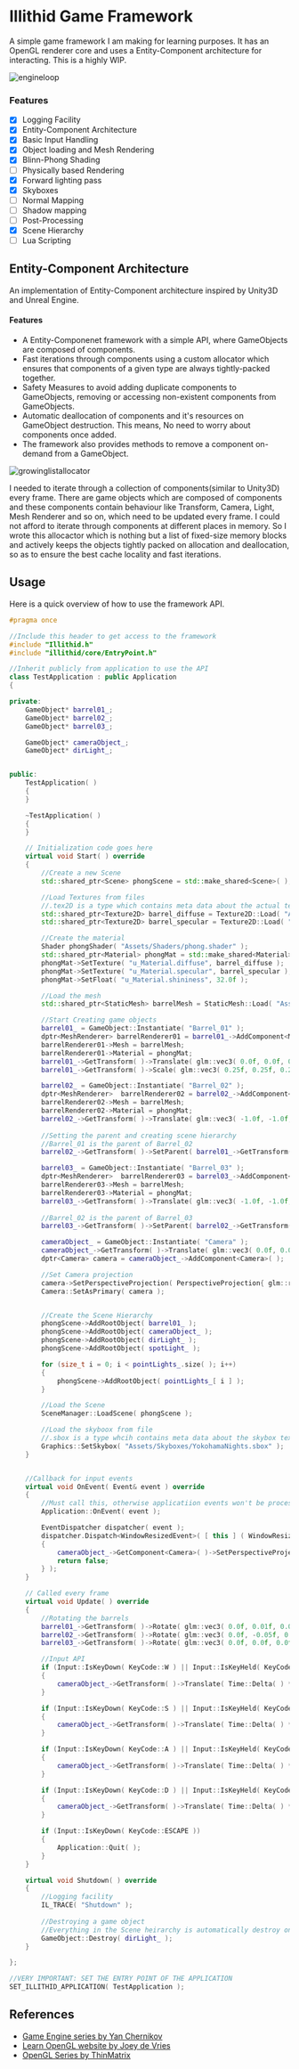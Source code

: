 # Illithid Game Framework
A simple game framework I am making for learning purposes. It has an OpenGL renderer core and uses a Entity-Component architecture for interacting. This is a highly WIP.

![engineloop](https://github.com/fishingGrapes/Illithid/blob/master/images/engine.gif)

### Features
- [x] Logging Facility
- [x] Entity-Component Architecture
- [x] Basic Input Handling
- [x] Object loading and Mesh Rendering
- [x] Blinn-Phong Shading
- [ ] Physically based Rendering
- [x] Forward lighting pass
- [x] Skyboxes
- [ ] Normal Mapping
- [ ] Shadow mapping
- [ ] Post-Processing
- [x] Scene Hierarchy
- [ ] Lua Scripting

## Entity-Component Architecture
An implementation of Entity-Component architecture inspired by Unity3D and Unreal Engine.

#### Features
* A Entity-Componenet framework with a simple API, where GameObjects are composed of components.
* Fast iterations through components using a custom allocator which ensures that components of a given type are always tightly-packed together.
* Safety Measures to avoid adding duplicate components to GameObjects, removing or accessing non-existent components from GameObjects.
* Automatic deallocation of components and it's resources on GameObject destruction. This means, No need to worry about components once added.
* The framework also provides methods to remove a component on-demand from a GameObject.

![growinglistallocator](https://github.com/fishingGrapes/Illithid/blob/master/images/growinglistallocator.png)

I needed to iterate through a collection of components(similar to Unity3D) every frame. There are game objects which are composed of components and these components contain behaviour like Transform, Camera, Light, Mesh Renderer and so on, which need to be updated every frame. I could not afford to iterate through components at different places in memory. So I wrote this allocactor which is nothing but a list of fixed-size memory blocks and actively keeps the objects tightly packed on allocation and deallocation, so as to ensure the best cache locality and fast iterations.

## Usage
Here is a quick overview of how to use the framework API.

```c++
#pragma once

//Include this header to get access to the framework
#include "Illithid.h"
#include "illithid/core/EntryPoint.h"

//Inherit publicly from application to use the API
class TestApplication : public Application
{

private:
	GameObject* barrel01_;
	GameObject* barrel02_;
	GameObject* barrel03_;

	GameObject* cameraObject_;
	GameObject* dirLight_;


public:
	TestApplication( )
	{
	}

	~TestApplication( )
	{
	}

	// Initialization code goes here
	virtual void Start( ) override
	{
		//Create a new Scene
		std::shared_ptr<Scene> phongScene = std::make_shared<Scene>( );

		//Load Textures from files
		//.tex2D is a type which contains meta data about the actual texture
		std::shared_ptr<Texture2D> barrel_diffuse = Texture2D::Load( "Assets/Textures/barrel_diffuse.tex2D" );
		std::shared_ptr<Texture2D> barrel_specular = Texture2D::Load( "Assets/Textures/barrel_specular.tex2D" );

		//Create the material
		Shader phongShader( "Assets/Shaders/phong.shader" );
		std::shared_ptr<Material> phongMat = std::make_shared<Material>( phongShader );
		phongMat->SetTexture( "u_Material.diffuse", barrel_diffuse );
		phongMat->SetTexture( "u_Material.specular", barrel_specular );
		phongMat->SetFloat( "u_Material.shininess", 32.0f );

		//Load the mesh
		std::shared_ptr<StaticMesh> barrelMesh = StaticMesh::Load( "Assets/Models/barrel.obj" );

		//Start Creating game objects
		barrel01_ = GameObject::Instantiate( "Barrel_01" );
		dptr<MeshRenderer> barrelRenderer01 = barrel01_->AddComponent<MeshRenderer>( );
		barrelRenderer01->Mesh = barrelMesh;
		barrelRenderer01->Material = phongMat;
		barrel01_->GetTransform( )->Translate( glm::vec3( 0.0f, 0.0f, 0.0f ) );
		barrel01_->GetTransform( )->Scale( glm::vec3( 0.25f, 0.25f, 0.25f ) );

		barrel02_ = GameObject::Instantiate( "Barrel_02" );
		dptr<MeshRenderer>  barrelRenderer02 = barrel02_->AddComponent<MeshRenderer>( );
		barrelRenderer02->Mesh = barrelMesh;
		barrelRenderer02->Material = phongMat;
		barrel02_->GetTransform( )->Translate( glm::vec3( -1.0f, -1.0f, 0.0f ) );
		
		//Setting the parent and creating scene hierarchy
		//Barrel_01 is the parent of Barrel_02
		barrel02_->GetTransform( )->SetParent( barrel01_->GetTransform( ) );

		barrel03_ = GameObject::Instantiate( "Barrel_03" );
		dptr<MeshRenderer>  barrelRenderer03 = barrel03_->AddComponent<MeshRenderer>( );
		barrelRenderer03->Mesh = barrelMesh;
		barrelRenderer03->Material = phongMat;
		barrel03_->GetTransform( )->Translate( glm::vec3( -1.0f, -1.0f, 0.0f ) );
		
		//Barrel_02 is the parent of Barrel_03
		barrel03_->GetTransform( )->SetParent( barrel02_->GetTransform( ) );

		cameraObject_ = GameObject::Instantiate( "Camera" );
		cameraObject_->GetTransform( )->Translate( glm::vec3( 0.0f, 0.0f, 1.0f ) );
		dptr<Camera> camera = cameraObject_->AddComponent<Camera>( );

		//Set Camera projection
		camera->SetPerspectiveProjection( PerspectiveProjection{ glm::radians( 60.0f ), Screen::Width( ) / static_cast<float_t>( Screen::Height( ) ), 0.1f, 100.0f } );
		Camera::SetAsPrimary( camera );


		//Create the Scene Hierarchy
		phongScene->AddRootObject( barrel01_ );
		phongScene->AddRootObject( cameraObject_ );
		phongScene->AddRootObject( dirLight_ );
		phongScene->AddRootObject( spotLight_ );

		for (size_t i = 0; i < pointLights_.size( ); i++)
		{
			phongScene->AddRootObject( pointLights_[ i ] );
		}

		//Load the Scene
		SceneManager::LoadScene( phongScene );

		//Load the skyboox from file
		//.sbox is a type whcih contains meta data about the skybox textures
		Graphics::SetSkybox( "Assets/Skyboxes/YokohamaNights.sbox" );
	}


	//Callback for input events
	virtual void OnEvent( Event& event ) override
	{
		//Must call this, otherwise applicatiion events won't be processed 
		Application::OnEvent( event );

		EventDispatcher dispatcher( event );
		dispatcher.Dispatch<WindowResizedEvent>( [ this ] ( WindowResizedEvent& evnt ) -> bool
		{
			cameraObject_->GetComponent<Camera>( )->SetPerspectiveProjection( PerspectiveProjection{ glm::radians( 60.0f ), Screen::Width( ) / static_cast<float_t>( Screen::Height( ) ), 0.1f, 100.0f } );
			return false;
		} );
	}

	// Called every frame
	virtual void Update( ) override
	{
		//Rotating the barrels
		barrel01_->GetTransform( )->Rotate( glm::vec3( 0.0f, 0.01f, 0.01f ), TransformationSpace::Local );
		barrel02_->GetTransform( )->Rotate( glm::vec3( 0.0f, -0.05f, 0.0f ), TransformationSpace::Local );
		barrel03_->GetTransform( )->Rotate( glm::vec3( 0.0f, 0.0f, 0.0f ), TransformationSpace::World );

		//Input API
		if (Input::IsKeyDown( KeyCode::W ) || Input::IsKeyHeld( KeyCode::W ))
		{
			cameraObject_->GetTransform( )->Translate( Time::Delta( ) * cameraObject_->GetTransform( )->Forward( ) );
		}

		if (Input::IsKeyDown( KeyCode::S ) || Input::IsKeyHeld( KeyCode::S ))
		{
			cameraObject_->GetTransform( )->Translate( Time::Delta( ) * cameraObject_->GetTransform( )->Forward( ) * -1.0f );
		}

		if (Input::IsKeyDown( KeyCode::A ) || Input::IsKeyHeld( KeyCode::A ))
		{
			cameraObject_->GetTransform( )->Translate( Time::Delta( ) * cameraObject_->GetTransform( )->Right( ) * -1.0f );
		}

		if (Input::IsKeyDown( KeyCode::D ) || Input::IsKeyHeld( KeyCode::D ))
		{
			cameraObject_->GetTransform( )->Translate( Time::Delta( ) * cameraObject_->GetTransform( )->Right( ) );
		}

		if (Input::IsKeyDown( KeyCode::ESCAPE ))
		{
			Application::Quit( );
		}
	}

	virtual void Shutdown( ) override
	{
		//Logging facility
		IL_TRACE( "Shutdown" );
		
		//Destroying a game object
		//Everything in the Scene heirarchy is automatically destroy on Scene unloading
		GameObject::Destroy( dirLight_ );
	}

};

//VERY IMPORTANT: SET THE ENTRY POINT OF THE APPLICATION
SET_ILLITHID_APPLICATION( TestApplication );
```

## References
* [Game Engine series by Yan Chernikov](https://www.youtube.com/watch?v=JxIZbV_XjAs&list=PLlrATfBNZ98dC-V-N3m0Go4deliWHPFwT)
* [Learn OpenGL website by Joey de Vries](https://learnopengl.com/)
* [OpenGL Series by ThinMatrix](https://www.youtube.com/playlist?list=PLRIWtICgwaX0u7Rf9zkZhLoLuZVfUksDP)
